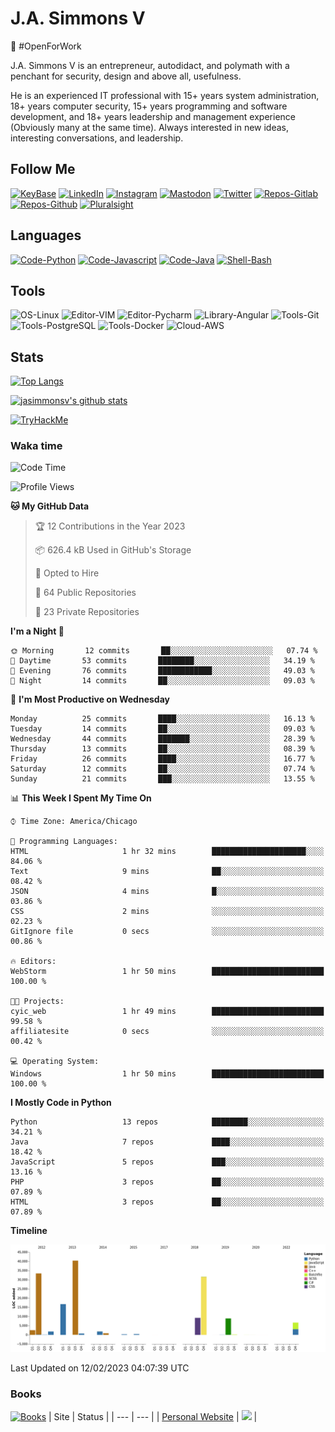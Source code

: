 # J.A. Simmons V
:construction_worker: #OpenForWork 

J.A. Simmons V is an entrepreneur, autodidact, and polymath with a penchant for security, design and above all, usefulness.

He is an experienced IT professional with 15+ years system administration, 18+ years computer security, 15+ years programming and software development, and 18+ years leadership and management experience (Obviously many at the same time). Always interested in new ideas, interesting conversations, and leadership.

## Follow Me
[![KeyBase](https://img.shields.io/keybase/pgp/jasimmonsv?color=33A0FF)](https://keybase.io/jasimmonsv)
[![LinkedIn](https://img.shields.io/badge/-Linkedin-informational?style=flat&logo=Linkedin&logoColor=white&color=0077B5&link=https://linkedin.com/in/jasimmonsv)](https://linkedin.com/in/jasimmonsv)
[![Instagram](https://img.shields.io/badge/-Instagram-information?style=flat&logo=Instagram&logoColor=white&color=F00075&link=https://www.instagram.com/jasimmonsv/)](https://www.instagram.com/jasimmonsv/)
[![Mastodon](https://img.shields.io/badge/-Mastodon-information?style=flat&logo=Mastodon&logoColor=white&color=2F2A6B&link=https://hachyderm.io/users/jasimmonsv/remote_follow)](https://hachyderm.io/users/jasimmonsv/remote_follow)
[![Twitter](https://img.shields.io/badge/-Twitter-informational?style=flat&logo=Twitter&logoColor=white&color=1DA1F2&link=https://twitter.com/jasimmonsv)](https://twitter.com/jasimmonsv)
[![Repos-Gitlab](https://img.shields.io/badge/-Gitlab-informational?style=flat&logo=gitlab&logoColor=white&color=2F2A6B)](https://gitlab.com/jasimmonsv)
 [![Repos-Github](https://img.shields.io/badge/-Github-informational?style=flat&logo=github&logoColor=white&color=black)](https://github.com/jasimmonsv)
[![Pluralsight](https://img.shields.io/badge/-PluralSight-informational?style=flat&logo=pluralsight&logoColor=black)](https://app.pluralsight.com/profile/jasimmonsv)

## Languages
[![Code-Python](https://img.shields.io/badge/Code-Python-success?style=flat&logo=python&logoColor=white)](https://github.com/jasimmonsv?tab=repositories&language=python)
[![Code-Javascript](https://img.shields.io/badge/Code-JavaScript-success?style=flat&logo=javascript&logoColor=white)](https://github.com/jasimmonsv?tab=repositories&language=javascript)
[![Code-Java](https://img.shields.io/badge/Code-Java-success?style=flat&logo=java&logoColor=white)](https://github.com/jasimmonsv?tab=repositories&language=java)
[![Shell-Bash](https://img.shields.io/badge/Shell-Bash-success?style=flat&logo=gnu-bash&logoColor=white)](https://github.com/jasimmonsv?tab=repositories&language=bash)

## Tools
![OS-Linux](https://img.shields.io/badge/OS-Linux-informational?style=flat&logo=linux&logoColor=white)
![Editor-VIM](https://img.shields.io/badge/Editor-VIM-informational?style=flat&logo=vim&logoColor=white)
![Editor-Pycharm](https://img.shields.io/badge/Editor-Pycharm-informational?style=flat&logo=pycharm&logoColor=white)
![Library-Angular](https://img.shields.io/badge/Library-Angular-informational?style=flat&logo=angular&logoColor=white)
![Tools-Git](https://img.shields.io/badge/Tools-Git-informational?style=flat&logo=git&logoColor=white)
![Tools-PostgreSQL](https://img.shields.io/badge/Tools-PostgreSQL-informational?style=flat&logo=postgresql&logoColor=white)
![Tools-Docker](https://img.shields.io/badge/Tools-Docker-informational?style=flat&logo=docker&logoColor=white)
![Cloud-AWS](https://img.shields.io/badge/Cloud-Amazon_AWS-informational?style=flat&logo=amazon-aws&logoColor=white)
<!-- ![](https://img.shields.io/badge/Tools-Kubernetes-informational?style=flat&logo=kubernetes&logoColor=white&color=2bbc8a) -->

## Stats

[![Top Langs](https://github-readme-stats.vercel.app/api/top-langs/?username=jasimmonsv&layout=compact&hide=php)](https://github.com/jasimmonsv)

[![jasimmonsv's github stats](https://github-readme-stats.vercel.app/api?username=jasimmonsv)](https://github.com/jasimmonsv/github-readme-stats)

[![TryHackMe](https://tryhackme-badges.s3.amazonaws.com/jasimmonsv.png)](https://tryhackme.com/p/jasimmonsv)

### Waka time

<!--START_SECTION:waka-->
![Code Time](http://img.shields.io/badge/Code%20Time-144%20hrs%2039%20mins-blue)

![Profile Views](http://img.shields.io/badge/Profile%20Views-19-blue)

**🐱 My GitHub Data** 

> 🏆 12 Contributions in the Year 2023
 > 
> 📦 626.4 kB Used in GitHub's Storage 
 > 
> 💼 Opted to Hire
 > 
> 📜 64 Public Repositories 
 > 
> 🔑 23 Private Repositories  
 > 
**I'm a Night 🦉** 

```text
🌞 Morning       12 commits       ██░░░░░░░░░░░░░░░░░░░░░░░   07.74 % 
🌆 Daytime       53 commits       ████████░░░░░░░░░░░░░░░░░   34.19 % 
🌃 Evening       76 commits       ████████████░░░░░░░░░░░░░   49.03 % 
🌙 Night         14 commits       ██░░░░░░░░░░░░░░░░░░░░░░░   09.03 % 

```
📅 **I'm Most Productive on Wednesday** 

```text
Monday          25 commits       ████░░░░░░░░░░░░░░░░░░░░░   16.13 % 
Tuesday         14 commits       ██░░░░░░░░░░░░░░░░░░░░░░░   09.03 % 
Wednesday       44 commits       ███████░░░░░░░░░░░░░░░░░░   28.39 % 
Thursday        13 commits       ██░░░░░░░░░░░░░░░░░░░░░░░   08.39 % 
Friday          26 commits       ████░░░░░░░░░░░░░░░░░░░░░   16.77 % 
Saturday        12 commits       ██░░░░░░░░░░░░░░░░░░░░░░░   07.74 % 
Sunday          21 commits       ███░░░░░░░░░░░░░░░░░░░░░░   13.55 % 

```


📊 **This Week I Spent My Time On** 

```text
⌚︎ Time Zone: America/Chicago

💬 Programming Languages: 
HTML                     1 hr 32 mins        █████████████████████░░░░   84.06 % 
Text                     9 mins              ██░░░░░░░░░░░░░░░░░░░░░░░   08.42 % 
JSON                     4 mins              █░░░░░░░░░░░░░░░░░░░░░░░░   03.86 % 
CSS                      2 mins              ░░░░░░░░░░░░░░░░░░░░░░░░░   02.23 % 
GitIgnore file           0 secs              ░░░░░░░░░░░░░░░░░░░░░░░░░   00.86 % 

🔥 Editors: 
WebStorm                 1 hr 50 mins        █████████████████████████   100.00 % 

🐱‍💻 Projects: 
cyic_web                 1 hr 49 mins        █████████████████████████   99.58 % 
affiliatesite            0 secs              ░░░░░░░░░░░░░░░░░░░░░░░░░   00.42 % 

💻 Operating System: 
Windows                  1 hr 50 mins        █████████████████████████   100.00 % 

```

**I Mostly Code in Python** 

```text
Python                   13 repos            ████████░░░░░░░░░░░░░░░░░   34.21 % 
Java                     7 repos             ████░░░░░░░░░░░░░░░░░░░░░   18.42 % 
JavaScript               5 repos             ███░░░░░░░░░░░░░░░░░░░░░░   13.16 % 
PHP                      3 repos             ██░░░░░░░░░░░░░░░░░░░░░░░   07.89 % 
HTML                     3 repos             ██░░░░░░░░░░░░░░░░░░░░░░░   07.89 % 

```


**Timeline**

![Chart not found](https://raw.githubusercontent.com/jasimmonsv/jasimmonsv/main/charts/bar_graph.png) 


 Last Updated on 12/02/2023 04:07:39 UTC
<!--END_SECTION:waka-->

### Books
[![Books](https://img.shields.io/badge/-Reading_List-success?style=flat&logo=goodreads&logoColor=white&color=3A2110)](https://www.goodreads.com/review/list/2784493-j-a?shelf=currently-reading)
| Site | Status |
| --- | --- |
| [Personal Website](https://jasimmonsv.com) | ![](https://img.shields.io/uptimerobot/ratio/m785768336-41c02c4995def8589a686cb2) |
